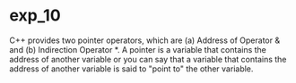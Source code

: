 # exp_10
C++ provides two pointer operators, which are (a) Address of Operator &amp; and (b) Indirection Operator *.  A pointer is a variable that contains the address of another variable or you can say that a variable that contains the address of another variable is said to "point to" the other variable. 
